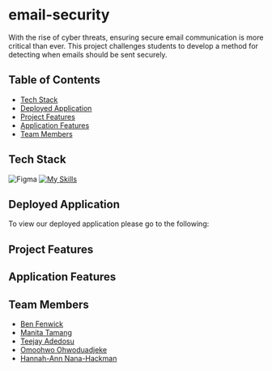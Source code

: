 # email-security
With the rise of cyber threats, ensuring secure email communication is more critical than ever. This project challenges students to develop a method for detecting when emails should be sent securely.

## Table of Contents
- [Tech Stack](#tech-stack)
- [Deployed Application](#deployed-application)
- [Project Features](#project-features)
- [Application Features](#application-features)
- [Team Members](#team-members)

## Tech Stack
![Figma](https://img.shields.io/badge/figma-%23F24E1E.svg?style=for-the-badge&logo=figma&logoColor=white) 
[![My Skills](https://skillicons.dev/icons?i=javascript)](https://skillicons.dev)


## Deployed Application
To view our deployed application please go to the following: <br>


## Project Features


## Application Features


## Team Members
- [Ben Fenwick](https://github.com/benfenwick0)
- [Manita Tamang](https://www.github.com/5tamam00)
- [Teejay Adedosu](https://github.com/Teejayssmart)
- [Omoohwo Ohwoduadjeke](https://github.com/JoatXI)
- [Hannah-Ann Nana-Hackman](https://www.github.com/hannahannx)




